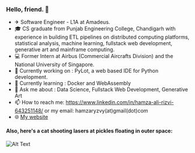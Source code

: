 ### Hello, friend. 👋
- ✈ Software Engineer - L1A at Amadeus.
- 🎓 CS graduate from Punjab Engineering College, Chandigarh with experience in building ETL pipelines on distributed computing platforms, statistical analysis, machine learning, fullstack web development, generative art and mainframe computing.
- 💻 Former Intern at Airbus (Commercial Aircrafts Division) and the National University of Singapore.
- 🔭 Currently working on : PyLot, a web based IDE for Python development.
- 🌱 Currently learning : Docker and WebAssembly
- 💬 Ask me about : Data Science, Fullstack Web Development, Generative Art
- 📫 How to reach me: https://www.linkedin.com/in/hamza-ali-rizvi-643251148/ or my email: hamzaryzvy(at)gmail(dot)com
- 🌐 [My website](https://ryzbaka.github.io)
#### Also, here's a cat shooting lasers at pickles floating in outer space:
![Alt Text](https://media.giphy.com/media/3oEduQAsYcJKQH2XsI/giphy.gif)
